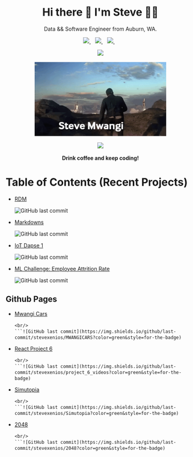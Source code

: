 <h1 align='center'>
  Hi there 👋 I'm Steve 👨‍💻
</h1>

<p align='center'>
  Data && Software Engineer from Auburn, WA.
</p>

<p align='center'>

<a href="https://www.linkedin.com/in/stevegmwangi">
    <img src="https://img.shields.io/badge/linkedin-%230077B5.svg?&style=for-the-badge&logo=linkedin&logoColor=white" />
  </a>  

<a href="https://instagram.com/steve.xenios">
    <img src="https://img.shields.io/badge/instagram-%23E4405F.svg?&style=for-the-badge&logo=instagram&logoColor=white" />      
  </a>  

<a href="https://www.facebook.com/stevexenios/">
    <img src="https://img.shields.io/badge/facebook-%231877F2.svg?&style=for-the-badge&logo=facebook&logoColor=white" />
  </a>  
</p>

<p align='center'>
  <a href="#"><img src="https://github-readme-stats.vercel.app/api?username=stevexenios&show_icons=true&count_private=true&theme=dark" width="350"></a>
</p>

<p align='center'>
  <img src="sm.gif" alt="" width="350"/>
</p>

<p align='center'>
  <a href="#"><img src="https://badges.pufler.dev/visits/stevexenios/stevexenios"></a> 
</p>

<p align='center'>
  <strong> Drink coffee and keep coding!</strong>
  
<p>

</p>

# Table of Contents (Recent Projects)

* [RDM](https://github.com/stevexenios/RDM)

  ![GitHub last commit](https://img.shields.io/github/last-commit/stevexenios/RDM?color=green&style=for-the-badge)
* [Markdowns](https://github.com/stevexenios/MARKDOWNS)

  ![GitHub last commit](https://img.shields.io/github/last-commit/stevexenios/MARKDOWNS?color=blue&style=for-the-badge)
* [IoT Dapse 1](https://github.com/stevexenios/INSIGHT_DAPSE)

  ![GitHub last commit](https://img.shields.io/github/last-commit/stevexenios/INSIGHT_DAPSE?color=green&style=for-the-badge)
* [ML Challenge: Employee Attrition Rate](https://github.com/stevexenios/HE_CHALLENGES)

  ![GitHub last commit](https://img.shields.io/github/last-commit/stevexenios/HE_CHALLENGES?color=green&style=for-the-badge)



## Github Pages

* [Mwangi Cars](https://stevexenios.github.io/MWANGICARS/)
  ```
  <br/>
  ```![GitHub last commit](https://img.shields.io/github/last-commit/stevexenios/MWANGICARS?color=green&style=for-the-badge)
  ```


* [React Project 6](https://stevexenios.github.io/project_6_videos/)
  ```
  <br/>
  ```![GitHub last commit](https://img.shields.io/github/last-commit/stevexenios/project_6_videos?color=green&style=for-the-badge)
  ```


* [Simutopia](https://stevexenios.github.io/Simutopia/)
  ```
  <br/>
  ```![GitHub last commit](https://img.shields.io/github/last-commit/stevexenios/Simutopia?color=green&style=for-the-badge)
  ```


* [2048](https://stevexenios.github.io/2048/)
  ```
  <br/>
  ```![GitHub last commit](https://img.shields.io/github/last-commit/stevexenios/2048?color=green&style=for-the-badge)
  ```
